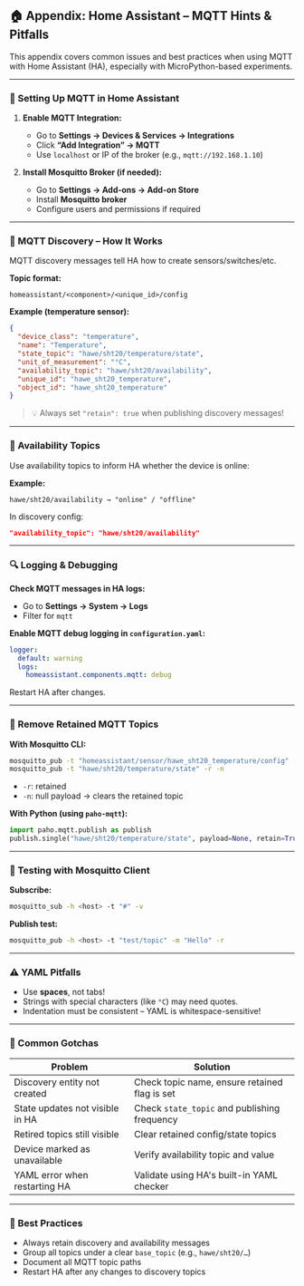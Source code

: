 
## 🏠 Appendix: Home Assistant – MQTT Hints & Pitfalls

This appendix covers common issues and best practices when using MQTT with Home Assistant (HA), especially with MicroPython-based experiments.

---

### 🔧 Setting Up MQTT in Home Assistant

1. **Enable MQTT Integration:**
   - Go to **Settings → Devices & Services → Integrations**
   - Click **“Add Integration” → MQTT**
   - Use `localhost` or IP of the broker (e.g., `mqtt://192.168.1.10`)

2. **Install Mosquitto Broker (if needed):**
   - Go to **Settings → Add-ons → Add-on Store**
   - Install **Mosquitto broker**
   - Configure users and permissions if required

---

### 📣 MQTT Discovery – How It Works

MQTT discovery messages tell HA how to create sensors/switches/etc.

**Topic format:**  
```text
homeassistant/<component>/<unique_id>/config
```

**Example (temperature sensor):**
```json
{
  "device_class": "temperature",
  "name": "Temperature",
  "state_topic": "hawe/sht20/temperature/state",
  "unit_of_measurement": "°C",
  "availability_topic": "hawe/sht20/availability",
  "unique_id": "hawe_sht20_temperature",
  "object_id": "hawe_sht20_temperature"
}
```

> 💡 Always set `"retain": true` when publishing discovery messages!

---

### 🧭 Availability Topics

Use availability topics to inform HA whether the device is online:

**Example:**
```text
hawe/sht20/availability → "online" / "offline"
```

In discovery config:
```json
"availability_topic": "hawe/sht20/availability"
```

---

### 🔍 Logging & Debugging

**Check MQTT messages in HA logs:**
- Go to **Settings → System → Logs**
- Filter for `mqtt`

**Enable MQTT debug logging in `configuration.yaml`:**
```yaml
logger:
  default: warning
  logs:
    homeassistant.components.mqtt: debug
```

Restart HA after changes.

---

### 🧹 Remove Retained MQTT Topics

**With Mosquitto CLI:**
```bash
mosquitto_pub -t "homeassistant/sensor/hawe_sht20_temperature/config" -r -n
mosquitto_pub -t "hawe/sht20/temperature/state" -r -n
```
- `-r`: retained
- `-n`: null payload → clears the retained topic

**With Python (using `paho-mqtt`):**
```python
import paho.mqtt.publish as publish
publish.single("hawe/sht20/temperature/state", payload=None, retain=True, hostname="192.168.1.x")
```

---

### 🧪 Testing with Mosquitto Client

**Subscribe:**
```bash
mosquitto_sub -h <host> -t "#" -v
```

**Publish test:**
```bash
mosquitto_pub -h <host> -t "test/topic" -m "Hello" -r
```

---

### ⚠️ YAML Pitfalls

- Use **spaces**, not tabs!
- Strings with special characters (like `°C`) may need quotes.
- Indentation must be consistent – YAML is whitespace-sensitive!

---

### 🧰 Common Gotchas

| Problem                                    | Solution                                                |
|-------------------------------------------|---------------------------------------------------------|
| Discovery entity not created              | Check topic name, ensure retained flag is set          |
| State updates not visible in HA           | Check `state_topic` and publishing frequency            |
| Retired topics still visible              | Clear retained config/state topics                      |
| Device marked as unavailable              | Verify availability topic and value                     |
| YAML error when restarting HA             | Validate using HA's built-in YAML checker               |

---

### 📎 Best Practices

- Always retain discovery and availability messages
- Group all topics under a clear `base_topic` (e.g., `hawe/sht20/…`)
- Document all MQTT topic paths
- Restart HA after any changes to discovery topics

